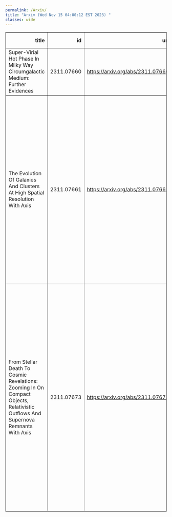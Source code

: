 ```yaml
---
permalink: /Arxiv/
title: "Arxiv (Wed Nov 15 04:00:12 EST 2023) "
classes: wide
---
```

<table border="1" class="dataframe">
  <thead>
    <tr style="text-align: right;">
      <th>title</th>
      <th>id</th>
      <th>url</th>
      <th>authors</th>
      <th>Local Authors</th>
    </tr>
  </thead>
  <tbody>
    <tr>
      <td>Super-Virial Hot Phase In Milky Way Circumgalactic Medium: Further   Evidences</td>
      <td>2311.07660</td>
      <td><a href="https://arxiv.org/abs/2311.07660" target="_blank">https://arxiv.org/abs/2311.07660</a></td>
      <td>Rebecca Mcclain, Smita Mathur, Sanskriti Das, Yair Krongold, Anjali Gupta</td>
      <td>Anjali Gupta, Rebecca Mcclain, Smita Mathur</td>
    </tr>
    <tr>
      <td>The Evolution Of Galaxies And Clusters At High Spatial Resolution With   Axis</td>
      <td>2311.07661</td>
      <td><a href="https://arxiv.org/abs/2311.07661" target="_blank">https://arxiv.org/abs/2311.07661</a></td>
      <td>H. R. Russell, L. A. Lopez, S. W. Allen, G. Chartas, P. P. Choudhury, R. A. Dupke, A. C. Fabian, A. M. Flores, K. Garofali, E. Hodges-Kluck, M. J. Koss, L. Lanz, B. D. Lehmer, J. -T. Li, W. P. Maksym, A. B. Mantz, M. Mcdonald, E. D. Miller, R. F. Mushotzky, Y. Qiu, C. S. Reynolds, F. Tombesi, P. Tozzi, A. Trindade-Falcao, S. A. Walker, K. -W. Wong, M. Yukita, C. Zhang</td>
      <td>Laura Lopez</td>
    </tr>
    <tr>
      <td>From Stellar Death To Cosmic Revelations: Zooming In On Compact Objects,   Relativistic Outflows And Supernova Remnants With Axis</td>
      <td>2311.07673</td>
      <td><a href="https://arxiv.org/abs/2311.07673" target="_blank">https://arxiv.org/abs/2311.07673</a></td>
      <td>S. Safi-Harb, K. B. Burdge, A. Bodaghee, H. An, B. Guest, J. Hare, P. Hebbar, W. C. G. Ho, O. Kargaltsev, D. Kirmizibayrak, N. Klingler, M. Nynka, M. T. Reynolds, M. Sasaki, N. Sridhar, G. Vasilopoulos, T. E. Woods, H. Yang, C. Heinke, A. Kong, J. Li, A. Macmaster, L. Mallick, C. Treyturik, N. Tsuji, B. Binder, C. Braun, H. -K. Chang, A. Chatterjee, G. Ferrand, T. Holland-Ashford, C. -Y. Ng, R. Plotkin, R. Romani, S. Zhang</td>
      <td>Jung-Tsung Li</td>
    </tr>
  </tbody>
</table>